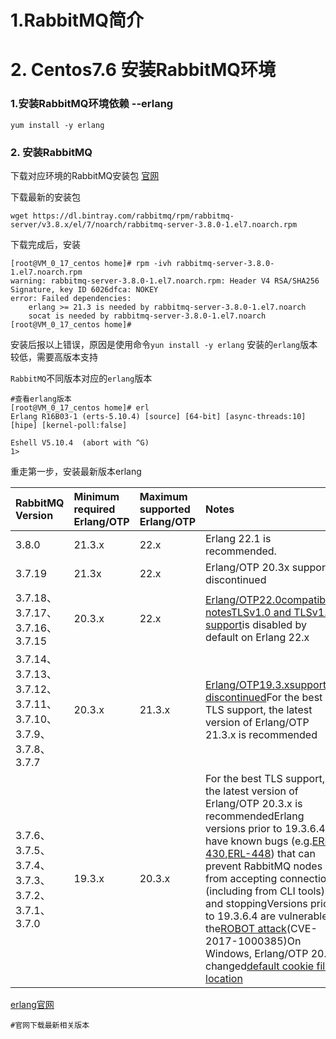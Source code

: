 # 1.RabbitMQ简介

# 2. Centos7.6 安装RabbitMQ环境

### 1.安装RabbitMQ环境依赖 --erlang

```
yum install -y erlang
```

### 2. 安装RabbitMQ

下载对应环境的RabbitMQ安装包 [官网](https://www.rabbitmq.com/)

下载最新的安装包

```
wget https://dl.bintray.com/rabbitmq/rpm/rabbitmq-server/v3.8.x/el/7/noarch/rabbitmq-server-3.8.0-1.el7.noarch.rpm
```

下载完成后，安装

```
[root@VM_0_17_centos home]# rpm -ivh rabbitmq-server-3.8.0-1.el7.noarch.rpm 
warning: rabbitmq-server-3.8.0-1.el7.noarch.rpm: Header V4 RSA/SHA256 Signature, key ID 6026dfca: NOKEY
error: Failed dependencies:
    erlang >= 21.3 is needed by rabbitmq-server-3.8.0-1.el7.noarch
    socat is needed by rabbitmq-server-3.8.0-1.el7.noarch
[root@VM_0_17_centos home]#
```

安装后报以上错误，原因是使用命令`yun install -y erlang` 安装的`erlang`版本较低，需要高版本支持

`RabbitMQ`不同版本对应的`erlang`版本

```
#查看erlang版本
[root@VM_0_17_centos home]# erl
Erlang R16B03-1 (erts-5.10.4) [source] [64-bit] [async-threads:10] [hipe] [kernel-poll:false]

Eshell V5.10.4  (abort with ^G)
1>
```

重走第一步，安装最新版本erlang

| RabbitMQ Version | Minimum required Erlang/OTP | Maximum supported Erlang/OTP | Notes |
| :--- | :--- | :--- | :--- |
| 3.8.0 | 21.3.x | 22.x | Erlang 22.1 is recommended. |
| 3.7.19 | 21.3x | 22.x | Erlang/OTP 20.3x support  is  discontinued |
| 3.7.18、3.7.17、3.7.16、3.7.15 | 20.3.x | 22.x | [Erlang/OTP22.0compatibility notes](https://groups.google.com/forum/#!topic/rabbitmq-users/vcRLhpUdg_o)[TLSv1.0 and TLSv1.1 support](https://www.rabbitmq.com/ssl.html#tls-versions)is disabled by default on Erlang 22.x |
| 3.7.14、3.7.13、3.7.12、3.7.11、3.7.10、3.7.9、3.7.8、3.7.7 | 20.3.x | 21.3.x | [Erlang/OTP19.3.xsupport is discontinued](https://groups.google.com/forum/#!topic/rabbitmq-users/G4UJ9zbIYHs)For the best TLS support, the latest version of Erlang/OTP 21.3.x is recommended |
| 3.7.6、3.7.5、3.7.4、3.7.3、3.7.2、3.7.1、3.7.0 | 19.3.x | 20.3.x | For the best TLS support, the latest version of Erlang/OTP 20.3.x is recommendedErlang versions prior to 19.3.6.4 have known bugs \(e.g.[ERL-430](https://bugs.erlang.org/browse/ERL-430),[ERL-448](https://bugs.erlang.org/browse/ERL-448)\) that can prevent RabbitMQ nodes from accepting connections \(including from CLI tools\) and stoppingVersions prior to 19.3.6.4 are vulnerable to the[ROBOT attack](https://robotattack.org/)\(CVE-2017-1000385\)On Windows, Erlang/OTP 20.2 changed[default cookie file location](https://www.rabbitmq.com/cli.html) |

[erlang官网](https://www.erlang.org/)

```
#官网下载最新相关版本
```



